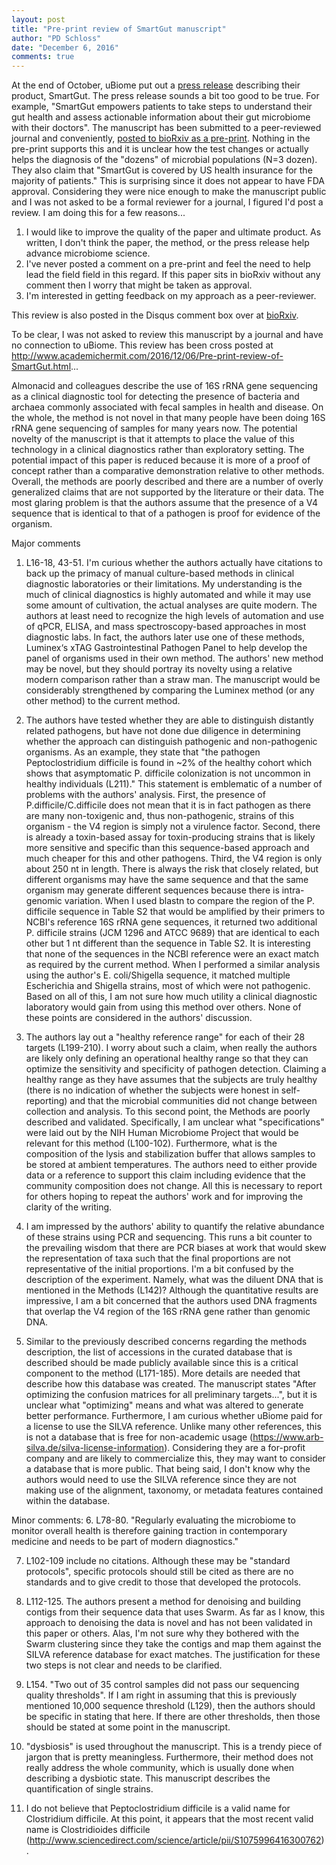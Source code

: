 ```yaml
---
layout: post
title: "Pre-print review of SmartGut manuscript"
author: "PD Schloss"
date: "December 6, 2016"
comments: true
---
```



At the end of October, uBiome put out a [press release](http://www.prweb.com/releases/2016/11/prweb13813224.htm) describing their product, SmartGut. The press release sounds a bit too good to be true. For example, "SmartGut empowers patients to take steps to understand their gut health and assess actionable information about their gut microbiome with their doctors". The manuscript has been submitted to a peer-reviewed journal and conveniently, [posted to bioRxiv as a pre-print](http://biorxiv.org/content/early/2016/10/31/084657). Nothing in the pre-print supports this and it is unclear how the test changes or actually helps the diagnosis of the "dozens" of microbial populations (N=3 dozen). They also claim that "SmartGut is covered by US health insurance for the majority of patients." This is surprising since it does not appear to have FDA approval. Considering they were nice enough to make the manuscript public and I was not asked to be a formal reviewer for a journal, I figured I'd post a review. I am doing this for a few reasons...

1. I would like to improve the quality of the paper and ultimate product. As written, I don't think the paper, the method, or the press release help advance microbiome science.
2. I've never posted a comment on a pre-print and feel the need to help lead the field field in this regard. If this paper sits in bioRxiv without any comment then I worry that might be taken as approval.
3. I'm interested in getting feedback on my approach as a peer-reviewer.


This review is also posted in the Disqus comment box over at [bioRxiv](http://biorxiv.org/content/early/2016/10/31/084657#comment-3038745433).



To be clear, I was not asked to review this manuscript by a journal and have no connection to uBiome. This review has been cross posted at http://www.academichermit.com/2016/12/06/Pre-print-review-of-SmartGut.html...

Almonacid and colleagues describe the use of 16S rRNA gene sequencing as a clinical diagnostic tool for detecting the presence of bacteria and archaea commonly associated with fecal samples in health and disease. On the whole, the method is not novel in that many people have been doing 16S rRNA gene sequencing of samples for many years now. The potential novelty of the manuscript is that it attempts to place the value of this technology in a clinical diagnostics rather than exploratory setting. The potential impact of this paper is reduced because it is more of a proof of concept rather than a comparative demonstration relative to other methods. Overall, the methods are poorly described and there are a number of overly generalized claims that are not supported by the literature or their data. The most glaring problem is that the authors assume that the presence of a V4 sequence that is identical to that of a pathogen is proof for evidence of the organism.

Major comments
1. L16-18, 43-51. I'm curious whether the authors actually have citations to back up the primacy of manual culture-based methods in clinical diagnostic laboratories or their limitations. My understanding is the much of clinical diagnostics is highly automated and while it may use some amount of cultivation, the actual analyses are quite modern. The authors at least need to recognize the high levels of automation and use of qPCR, ELISA, and mass spectroscopy-based approaches in most diagnostic labs. In fact, the authors later use one of these methods, Luminex‘s xTAG Gastrointestinal Pathogen Panel to help develop the panel of organisms used in their own method. The authors' new method may be novel, but they should portray its novelty using a relative modern comparison rather than a straw man. The manuscript would be considerably strengthened by comparing the Luminex method (or any other method) to the current method.

2. The authors have tested whether they are able to distinguish distantly related pathogens, but have not done due diligence in determining whether the approach can distinguish pathogenic and non-pathogenic organisms. As an example, they state that "the pathogen Peptoclostridium difficile is found in ~2% of the healthy cohort which shows that asymptomatic P. difficile colonization is not uncommon in healthy individuals (L211)." This statement is emblematic of a number of problems with the authors' analysis. First, the presence of P.difficile/C.difficile does not mean that it is in fact pathogen as there are many non-toxigenic and, thus non-pathogenic, strains of this organism - the V4 region is simply not a virulence factor. Second, there is already a toxin-based assay for toxin-producing strains that is likely more sensitive and specific than this sequence-based approach and much cheaper for this and other pathogens. Third, the V4 region is only about 250 nt in length. There is always the risk that closely related, but different organisms may have the same sequence and that the same organism may generate different sequences because there is intra-genomic variation. When I used blastn to compare the region of the P. difficile sequence in Table S2 that would be amplified by their primers to NCBI's reference 16S rRNA gene sequences, it returned two additional P. difficile strains (JCM 1296 and ATCC 9689) that are identical to each other but 1 nt different than the sequence in Table S2. It is interesting that none of the sequences in the NCBI reference were an exact match as required by the current method. When I performed a similar analysis using the author's E. coli/Shigella sequence, it matched multiple Escherichia and Shigella strains, most of which were not pathogenic. Based on all of this, I am not sure how much utility a clinical diagnostic laboratory would gain from using this method over others. None of these points are considered in the authors' discussion.

3. The authors lay out a "healthy reference range" for each of their 28 targets (L199-210). I worry about such a claim, when really the authors are likely only defining an operational healthy range so that they can optimize the sensitivity and specificity of pathogen detection. Claiming a healthy range as they have assumes that the subjects are truly healthy (there is no indication of whether the subjects were honest in self-reporting) and that the microbial communities did not change between collection and analysis. To this second point, the Methods are poorly described and validated. Specifically, I am unclear what "specifications" were laid out by the NIH Human Microbiome Project that would be relevant for this method (L100-102). Furthermore, what is the composition of the lysis and stabilization buffer that allows samples to be stored at ambient temperatures. The authors need to either provide data or a reference to support this claim including evidence that the community composition does not change. All this is necessary to report for others hoping to repeat the authors' work and for improving the clarity of the writing.

4. I am impressed by the authors' ability to quantify the relative abundance of these strains using PCR and sequencing. This runs a bit counter to the prevailing wisdom that there are PCR biases at work that would skew the representation of taxa such that the final proportions are not representative of the initial proportions. I'm a bit confused by the description of the experiment. Namely, what was the diluent DNA that is mentioned in the Methods (L142)? Although the quantitative results are impressive, I am a bit concerned that the authors used DNA fragments that overlap the V4 region of the 16S rRNA gene rather than genomic DNA.

5. Similar to the previously described concerns regarding the methods description, the list of accessions in the curated database that is described should be made publicly available since this is a critical component to the method (L171-185). More details are needed that describe how this database was created. The manuscript states "After optimizing the confusion matrices for all preliminary targets...", but it is unclear what "optimizing" means and what was altered to generate better performance. Furthermore, I am curious whether uBiome paid for a license to use the SILVA reference. Unlike many other references, this is not a database that is free for non-academic usage (https://www.arb-silva.de/silva-license-information). Considering they are a for-profit company and are likely to commercialize this, they may want to consider a database that is more public. That being said, I don't know why the authors would need to use the SILVA reference since they are not making use of the alignment, taxonomy, or metadata features contained within the database.


Minor comments:
6. L78-80. "Regularly evaluating the microbiome to monitor overall health is therefore gaining traction in contemporary medicine and needs to be part of modern diagnostics."

7. L102-109 include no citations. Although these may be "standard protocols", specific protocols should still be cited as there are no standards and to give credit to those that developed the protocols.

8. L112-125. The authors present a method for denoising and building contigs from their sequence data that uses Swarm. As far as I know, this approach to denoising the data is novel and has not been validated in this paper or others. Alas, I'm not sure why they bothered with the Swarm clustering since they take the contigs and map them against the SILVA reference database for exact matches. The justification for these two steps is not clear and needs to be clarified.

9. L154. "Two out of 35 control samples did not pass our sequencing quality thresholds". If I am right in assuming that this is previously mentioned 10,000 sequence threshold (L129), then the authors should be specific in stating that here. If there are other thresholds, then those should be stated at some point in the manuscript.

10. "dysbiosis" is used throughout the manuscript. This is a trendy piece of jargon that is pretty meaningless. Furthermore, their method does not really address the whole community, which is usually done when describing a dysbiotic state. This manuscript describes the quantification of single strains.

11. I do not believe that Peptoclostridium difficile is a valid name for Clostridium difficile. At this point, it appears that the most recent valid name is Clostridioides difficile (http://www.sciencedirect.com/science/article/pii/S1075996416300762).
